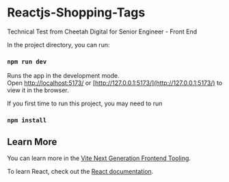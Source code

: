# Reactjs-Shopping-Tags
Technical Test from Cheetah Digital for Senior Engineer - Front End


In the project directory, you can run:

### `npm run dev`

Runs the app in the development mode.\
Open [http://localhost:5173/](http://localhost:5173/) or [http://127.0.0.1:5173/](http://127.0.0.1:5173/) to view it in the browser.

If you first time to run this project, you may need to run 

### `npm install`



## Learn More

You can learn more in the [Vite Next Generation Frontend Tooling](https://vitejs.dev).

To learn React, check out the [React documentation](https://reactjs.org/).

